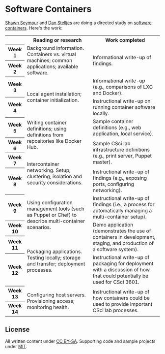 # Software Containers

[Shawn Seymour][shawn] and [Dan Stelljes][dan] are doing a directed study on [software containers][containers]. Here's the work:

<table>
  <tr>
    <th></th>
    <th>Reading or research</th>
    <th>Work completed</th>
  </tr>

  <tr>
    <th>Week 1</th>
    <td rowspan="2">
      Background information. Containers vs. virtual machines; common applications; available software.
    </td>
    <td rowspan="2">
      Informational write-up of findings.
    </td>
  </tr>

  <tr>
    <th>Week 2</th>
  </tr>

  <tr>
    <th>Week 3</th>
    <td rowspan="2">
      Local agent installation; container initialization.
    </td>
    <td>
      Informational write-up (e.g., comparisons of LXC and Docker).
    </td>
  </tr>

  <tr>
    <th>Week 4</th>
    <td>
      Instructional write-up on running container software locally.
    </td>
  </tr>

  <tr>
    <th>Week 5</th>
    <td rowspan="2">
      Writing container definitions; using definitions from repositories like Docker Hub.
    </td>
    <td>
      Sample container definitions (e.g., web application, local service).
    </td>
  </tr>

  <tr>
    <th>Week 6</th>
    <td rowspan="2">
      Sample CSci lab infrastructure definitions (e.g., print server, Puppet master).
    </td>
  </tr>

  <tr>
    <th>Week 7</th>
    <td rowspan="2">
      Intercontainer networking. Setup; clustering; isolation and security considerations.
    </td>
  </tr>

  <tr>
    <th>Week 8</th>
    <td>
      Instructional write-up of findings (e.g., exposing ports, configuring networking).
    </td>
  </tr>

  <tr>
    <th>Week 9</th>
    <td rowspan="2">
      Using configuration management tools (such as Puppet or Chef) to describe multi-container scenarios.
    </td>
    <td>
      Instructional write-up of findings (i.e., a process for automatically managing a multi-container setup).
    </td>
  </tr>

  <tr>
    <th>Week 10</th>
    <td rowspan="2">
      Demo application (demonstrates the use of containers in development, staging, and production of a software system).
    </td>
  </tr>

  <tr>
    <th>Week 11</th>
    <td rowspan="2">
      Packaging applications. Testing locally; storage and transfer; deployment processes.
    </td>
  </tr>

  <tr>
    <th>Week 12</th>
    <td>
      Instructional write-up of packaging for deployment with a discussion of how that could potentially be used for CSci 3601.
    </td>
  </tr>

  <tr>
    <th>Week 13</th>
    <td rowspan="2">
      Configuring host servers. Provisioning access; monitoring health.
    </td>
    <td rowspan="2">
      Instructional write-up of how containers could be used to provide important CSci lab processes.
    </td>
  </tr>

  <tr>
    <th>Week 14</th>
  </tr>
</table>

## License

All written content under [CC BY-SA][cc]. Supporting code and sample projects under [MIT][mit].

[book-source]: https://github.com/dstelljes/container-project/tree/master/book
[cc]: https://creativecommons.org/licenses/by-sa/4.0/
[containers]: https://en.wikipedia.org/wiki/Operating-system-level_virtualization
[dan]: https://github.com/dstelljes
[mit]: https://opensource.org/licenses/MIT
[shawn]: https://github.com/devshawn
